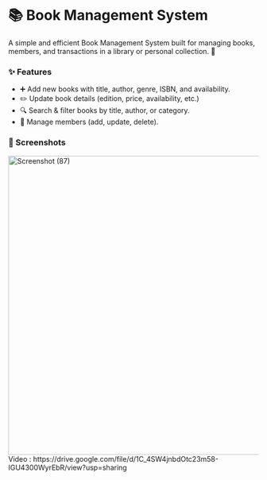 <h1>📚 Book Management System</h1>
<p>A simple and efficient Book Management System built for managing books, members, and transactions in a library or personal collection. 🚀</p>
<h3>✨ Features</h3>
<ul>
  <li>➕ Add new books with title, author, genre, ISBN, and availability.</li>
  <li>✏️ Update book details (edition, price, availability, etc.)</li>
  <li>🔍 Search & filter books by title, author, or category.</li>
  <li>👥 Manage members (add, update, delete).</li>
</ul>
<h3>📸 Screenshots</h3>
<img width="1359" height="602" alt="Screenshot (87)" src="https://github.com/user-attachments/assets/79e179fd-4f90-4142-acf0-3712bba41d1a" />
Video : https://drive.google.com/file/d/1C_4SW4jnbdOtc23m58-IGU4300WyrEbR/view?usp=sharing
